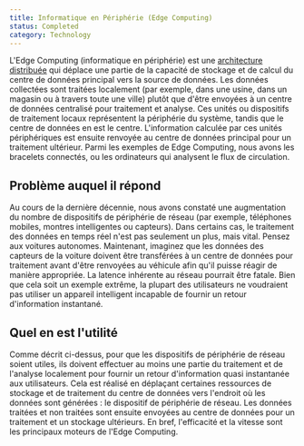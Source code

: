 ```yaml
---
title: Informatique en Périphérie (Edge Computing)
status: Completed
category: Technology
---
```


L'Edge Computing (informatique en périphérie) est une [architecture distribuée](/fr/distributed-systems/) qui déplace une partie de la capacité de stockage et de calcul du centre de données principal vers la source de données.
Les données collectées sont traitées localement (par exemple, dans une usine, dans un magasin ou à travers toute une ville) plutôt que d'être envoyées à un centre de données centralisé pour traitement et analyse.
Ces unités ou dispositifs de traitement locaux représentent la périphérie du système, tandis que le centre de données en est le centre.
L'information calculée par ces unités périphériques est ensuite renvoyée au centre de données principal pour un traitement ultérieur.
Parmi les exemples de Edge Computing, nous avons les bracelets connectés, ou les ordinateurs qui analysent le flux de circulation.

## Problème auquel il répond

Au cours de la dernière décennie, nous avons constaté une augmentation du nombre de dispositifs de périphérie de réseau (par exemple, téléphones mobiles, montres intelligentes ou capteurs).
Dans certains cas, le traitement des données en temps réel n'est pas seulement un plus, mais vital.
Pensez aux voitures autonomes.
Maintenant, imaginez que les données des capteurs de la voiture doivent être transférées à un centre de données pour traitement avant d'être renvoyées au véhicule afin qu'il puisse réagir de manière appropriée.
La latence inhérente au réseau pourrait être fatale.
Bien que cela soit un exemple extrême, la plupart des utilisateurs ne voudraient pas utiliser un appareil intelligent incapable de fournir un retour d'information instantané.

## Quel en est l'utilité

Comme décrit ci-dessus, pour que les dispositifs de périphérie de réseau soient utiles, ils doivent effectuer au moins une partie du traitement et de l'analyse localement pour fournir un retour d'information quasi instantanée aux utilisateurs.
Cela est réalisé en déplaçant certaines ressources de stockage et de traitement du centre de données vers l'endroit où les données sont générées : le dispositif de périphérie de réseau.
Les données traitées et non traitées sont ensuite envoyées au centre de données pour un traitement et un stockage ultérieurs.
En bref, l'efficacité et la vitesse sont les principaux moteurs de l'Edge Computing.